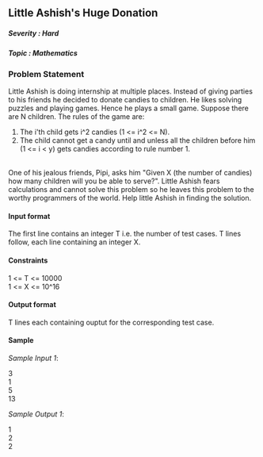 <h2><div id="title">Little Ashish's Huge Donation</h2></div>

##### Severity : Hard

##### Topic : Mathematics

### Problem Statement

<div id="problem_statement">
Little Ashish is doing internship at multiple places. Instead of giving parties to his friends he decided to donate candies to children. He likes solving puzzles and playing games. Hence he plays a small game. Suppose there are N children. The rules of the game are:
<ol>
<li>The i'th child gets i^2  candies (1 <= i^2 <= N).</li>
<li>The child cannot get a candy until and unless all the children before him (1 <= i < y) gets candies according to rule number 1.</li>
</ol>
<br/>
One of his jealous friends, Pipi, asks him "Given X (the number of candies) how many children will you be able to serve?". Little Ashish fears calculations and cannot solve this problem so he leaves this problem to the worthy programmers of the world. Help little Ashish in finding the solution.  
</div>

#### Input format

The first line contains an integer T i.e. the number of test cases.
T lines follow, each line containing an integer X.

#### Constraints

1 <= T <= 10000  
1 <= X <= 10^16

#### Output format

T lines each containing ouptut for the corresponding test case.

#### Sample

_Sample Input 1_:

3  
1  
5  
13  

_Sample Output 1_:

1  
2  
2
